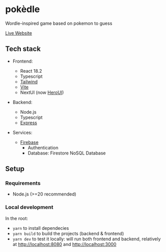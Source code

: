 # pokèdle

Wordle-inspired game based on pokemon to guess

[Live Website](https://pokedle.online)

## Tech stack

- Frontend:

  - React 18.2
  - Typescript
  - [Tailwind](https://tailwindcss.com/)
  - [Vite](https://vite.dev/)
  - NextUI (now [HeroUI](https://www.heroui.com/))

- Backend:

  - Node.js
  - Typescript
  - [Express](https://expressjs.com/)

- Services:
  - [Firebase](https://firebase.google.com/)
    - Authentication
    - Database: Firestore NoSQL Database

## Setup

### Requirements

- Node.js (>=20 recommended)

### Local development

In the root:

- `yarn` to install dependecies
- `yarn build` to build the projects (backend & frontend)
- `yarn dev` to test it locally: will run both frontend and backend, relatively at [http://localhost:8080](http://localhost:8080) and [http://localhost:3000](http://localhost:3000)
